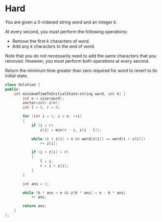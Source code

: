 # Hard

You are given a 0-indexed string $word$ and an integer $k$.

At every second, you must perform the following operations:

- Remove the first $k$ characters of $word$.
- Add any $k$ characters to the end of $word$.

Note that you do not necessarily need to add the same characters that you removed. However, you must perform both operations at every second.

Return the minimum time greater than zero required for $word$ to revert to its initial state.

```cpp
class Solution {
public:
    int minimumTimeToInitialState(string word, int k) {
        int n = size(word);
        vector<int> z(n);
        int l = 0, r = 0;

        for (int i = 1; i < n; ++i)
        {
            if (i < r)
                z[i] = min(r - i, z[i - l]);

            while (i + z[i] < n && word[z[i]] == word[i + z[i]])
                ++ z[i];

            if (i + z[i] > r)
            {
                l = i;
                r = i + z[i];
            }
        }

        int ans = 1;

        while (k * ans < n && z[k * ans] < n - k * ans)
            ++ ans;

        return ans;
    }
};
```
